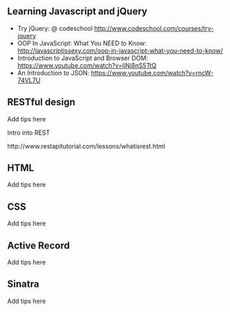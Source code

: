 <h2>Learning Javascript and jQuery</h2>

- Try jQuery: @ codeschool http://www.codeschool.com/courses/try-jquery  
- OOP In JavaScript: What You NEED to Know: http://javascriptissexy.com/oop-in-javascript-what-you-need-to-know/  
- Introduction to JavaScript and Browser DOM: https://www.youtube.com/watch?v=ljNi8nS5TtQ  
- An Introduction to JSON: https://www.youtube.com/watch?v=rncW-74VL7U  

<h2>RESTful design</h2>
<p> Add tips here </p>  
<p>Intro into REST</p> http://www.restapitutorial.com/lessons/whatisrest.html

<h2>HTML</h2>
<p> Add tips here </p>

<h2>CSS</h2>
<p> Add tips here </p>

<h2>Active Record</h2>
<p> Add tips here </p>

<h2>Sinatra</h2>
<p> Add tips here </p>
